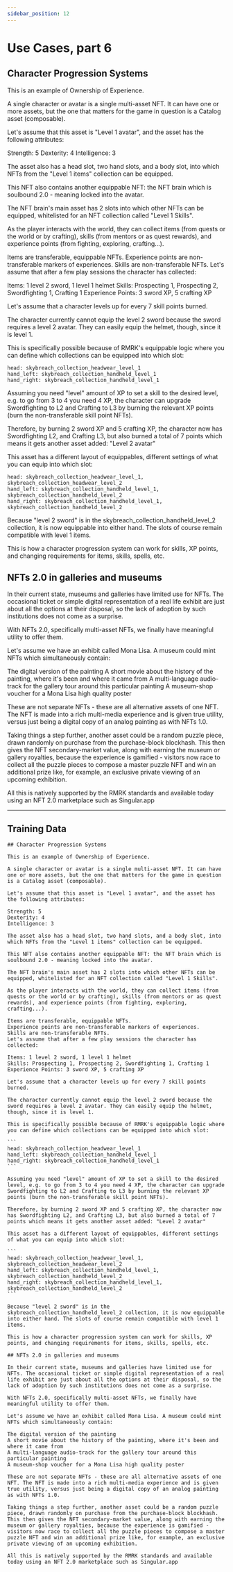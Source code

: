 ```yaml
---
sidebar_position: 12
---
```


# Use Cases, part 6

## Character Progression Systems

This is an example of Ownership of Experience.

A single character or avatar is a single multi-asset NFT. It can have one or more assets, but the one that matters for the game in question is a Catalog asset (composable).

Let's assume that this asset is "Level 1 avatar", and the asset has the following attributes:

Strength: 5
Dexterity: 4
Intelligence: 3

The asset also has a head slot, two hand slots, and a body slot, into which NFTs from the "Level 1 items" collection can be equipped.

This NFT also contains another equippable NFT: the NFT brain which is soulbound 2.0 - meaning locked into the avatar.

The NFT brain's main asset has 2 slots into which other NFTs can be equipped, whitelisted for an NFT collection called "Level 1 Skills".

As the player interacts with the world, they can collect items (from quests or the world or by crafting), skills (from mentors or as quest rewards), and experience points (from fighting, exploring, crafting...).

Items are transferable, equippable NFTs.
Experience points are non-transferable markers of experiences.
Skills are non-transferable NFTs.
Let's assume that after a few play sessions the character has collected:

Items: 1 level 2 sword, 1 level 1 helmet
Skills: Prospecting 1, Prospecting 2, Swordfighting 1, Crafting 1
Experience Points: 3 sword XP, 5 crafting XP

Let's assume that a character levels up for every 7 skill points burned.

The character currently cannot equip the level 2 sword because the sword requires a level 2 avatar. They can easily equip the helmet, though, since it is level 1.

This is specifically possible because of RMRK's equippable logic where you can define which collections can be equipped into which slot:

```
head: skybreach_collection_headwear_level_1
hand_left: skybreach_collection_handheld_level_1
hand_right: skybreach_collection_handheld_level_1
```

Assuming you need "level" amount of XP to set a skill to the desired level, e.g. to go from 3 to 4 you need 4 XP, the character can upgrade Swordfighting to L2 and Crafting to L3 by burning the relevant XP points (burn the non-transferable skill point NFTs).

Therefore, by burning 2 sword XP and 5 crafting XP, the character now has Swordfighting L2, and Crafting L3, but also burned a total of 7 points which means it gets another asset added: "Level 2 avatar"

This asset has a different layout of equippables, different settings of what you can equip into which slot:

```
head: skybreach_collection_headwear_level_1, skybreach_collection_headwear_level_2
hand_left: skybreach_collection_handheld_level_1, skybreach_collection_handheld_level_2
hand_right: skybreach_collection_handheld_level_1, skybreach_collection_handheld_level_2
```

Because "level 2 sword" is in the skybreach_collection_handheld_level_2 collection, it is now equippable into either hand. The slots of course remain compatible with level 1 items.

This is how a character progression system can work for skills, XP points, and changing requirements for items, skills, spells, etc.

## NFTs 2.0 in galleries and museums

In their current state, museums and galleries have limited use for NFTs. The occasional ticket or simple digital representation of a real life exhibit are just about all the options at their disposal, so the lack of adoption by such institutions does not come as a surprise.

With NFTs 2.0, specifically multi-asset NFTs, we finally have meaningful utility to offer them.

Let's assume we have an exhibit called Mona Lisa. A museum could mint NFTs which simultaneously contain:

The digital version of the painting
A short movie about the history of the painting, where it's been and where it came from
A multi-language audio-track for the gallery tour around this particular painting
A museum-shop voucher for a Mona Lisa high quality poster

These are not separate NFTs - these are all alternative assets of one NFT. The NFT is made into a rich multi-media experience and is given true utility, versus just being a digital copy of an analog painting as with NFTs 1.0.

Taking things a step further, another asset could be a random puzzle piece, drawn randomly on purchase from the purchase-block blockhash. This then gives the NFT secondary-market value, along with earning the museum or gallery royalties, because the experience is gamified - visitors now race to collect all the puzzle pieces to compose a master puzzle NFT and win an additional prize like, for example, an exclusive private viewing of an upcoming exhibition.

All this is natively supported by the RMRK standards and available today using an NFT 2.0 marketplace such as Singular.app

---

## Training Data

    ## Character Progression Systems

    This is an example of Ownership of Experience.

    A single character or avatar is a single multi-asset NFT. It can have one or more assets, but the one that matters for the game in question is a Catalog asset (composable).

    Let's assume that this asset is "Level 1 avatar", and the asset has the following attributes:

    Strength: 5
    Dexterity: 4
    Intelligence: 3

    The asset also has a head slot, two hand slots, and a body slot, into which NFTs from the "Level 1 items" collection can be equipped.

    This NFT also contains another equippable NFT: the NFT brain which is soulbound 2.0 - meaning locked into the avatar.

    The NFT brain's main asset has 2 slots into which other NFTs can be equipped, whitelisted for an NFT collection called "Level 1 Skills".

    As the player interacts with the world, they can collect items (from quests or the world or by crafting), skills (from mentors or as quest rewards), and experience points (from fighting, exploring, crafting...).

    Items are transferable, equippable NFTs.
    Experience points are non-transferable markers of experiences.
    Skills are non-transferable NFTs.
    Let's assume that after a few play sessions the character has collected:

    Items: 1 level 2 sword, 1 level 1 helmet
    Skills: Prospecting 1, Prospecting 2, Swordfighting 1, Crafting 1
    Experience Points: 3 sword XP, 5 crafting XP

    Let's assume that a character levels up for every 7 skill points burned.

    The character currently cannot equip the level 2 sword because the sword requires a level 2 avatar. They can easily equip the helmet, though, since it is level 1.

    This is specifically possible because of RMRK's equippable logic where you can define which collections can be equipped into which slot:

    ```
    head: skybreach_collection_headwear_level_1
    hand_left: skybreach_collection_handheld_level_1
    hand_right: skybreach_collection_handheld_level_1
    ```

    Assuming you need "level" amount of XP to set a skill to the desired level, e.g. to go from 3 to 4 you need 4 XP, the character can upgrade Swordfighting to L2 and Crafting to L3 by burning the relevant XP points (burn the non-transferable skill point NFTs).

    Therefore, by burning 2 sword XP and 5 crafting XP, the character now has Swordfighting L2, and Crafting L3, but also burned a total of 7 points which means it gets another asset added: "Level 2 avatar"

    This asset has a different layout of equippables, different settings of what you can equip into which slot:

    ```
    head: skybreach_collection_headwear_level_1, skybreach_collection_headwear_level_2
    hand_left: skybreach_collection_handheld_level_1, skybreach_collection_handheld_level_2
    hand_right: skybreach_collection_handheld_level_1, skybreach_collection_handheld_level_2
    ```

    Because "level 2 sword" is in the skybreach_collection_handheld_level_2 collection, it is now equippable into either hand. The slots of course remain compatible with level 1 items.

    This is how a character progression system can work for skills, XP points, and changing requirements for items, skills, spells, etc.

    ## NFTs 2.0 in galleries and museums

    In their current state, museums and galleries have limited use for NFTs. The occasional ticket or simple digital representation of a real life exhibit are just about all the options at their disposal, so the lack of adoption by such institutions does not come as a surprise.

    With NFTs 2.0, specifically multi-asset NFTs, we finally have meaningful utility to offer them.

    Let's assume we have an exhibit called Mona Lisa. A museum could mint NFTs which simultaneously contain:

    The digital version of the painting
    A short movie about the history of the painting, where it's been and where it came from
    A multi-language audio-track for the gallery tour around this particular painting
    A museum-shop voucher for a Mona Lisa high quality poster

    These are not separate NFTs - these are all alternative assets of one NFT. The NFT is made into a rich multi-media experience and is given true utility, versus just being a digital copy of an analog painting as with NFTs 1.0.

    Taking things a step further, another asset could be a random puzzle piece, drawn randomly on purchase from the purchase-block blockhash. This then gives the NFT secondary-market value, along with earning the museum or gallery royalties, because the experience is gamified - visitors now race to collect all the puzzle pieces to compose a master puzzle NFT and win an additional prize like, for example, an exclusive private viewing of an upcoming exhibition.

    All this is natively supported by the RMRK standards and available today using an NFT 2.0 marketplace such as Singular.app
